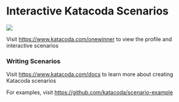 # Interactive Katacoda Scenarios

[![](http://shields.katacoda.com/katacoda/onewinner/count.svg)](https://www.katacoda.com/onewinner "Get your profile on Katacoda.com")

Visit https://www.katacoda.com/onewinner to view the profile and interactive scenarios

### Writing Scenarios
Visit https://www.katacoda.com/docs to learn more about creating Katacoda scenarios

For examples, visit https://github.com/katacoda/scenario-example
